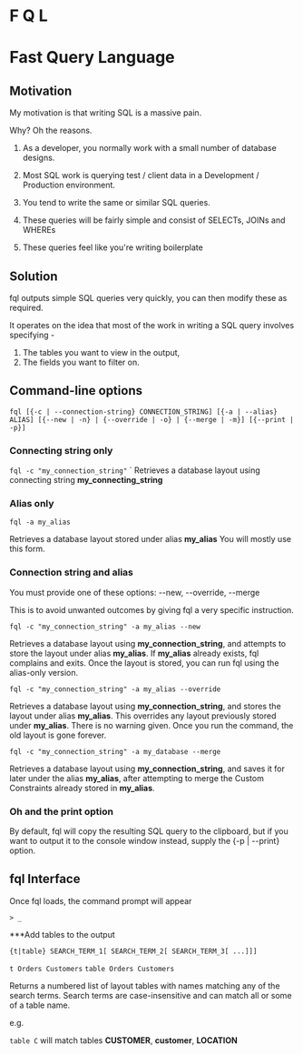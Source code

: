 # F         Q           L
# Fast      Query       Language

## Motivation

My motivation is that writing SQL is a massive pain.

Why? Oh the reasons.

1. As a developer, you normally work with a small number of database designs.

2. Most SQL work is querying test / client data in a Development / Production environment.

3. You tend to write the same or similar SQL queries.

4. These queries will be fairly simple and consist of SELECTs, JOINs and WHEREs

5. These queries feel like you're writing boilerplate

## Solution

fql outputs simple SQL queries very quickly, you can then modify these as required.

It operates on the idea that most of the work in writing a SQL query involves specifying -

1. The tables you want to view in the output,
2. The fields you want to filter on.

## Command-line options

`fql [{-c | --connection-string} CONNECTION_STRING] [{-a | --alias} ALIAS] [{--new | -n} | {--override | -o} | {--merge | -m}] [{--print | -p}]`

### Connecting string only

`fql -c "my_connection_string"`
`
Retrieves a database layout using connecting string **my_connecting_string**

### Alias only

`fql -a my_alias`

Retrieves a database layout stored under alias **my_alias**
You will mostly use this form. 

### Connection string and alias

You must provide one of these options: --new, --override, --merge

This is to avoid unwanted outcomes by giving fql a very specific instruction.

`fql -c "my_connection_string" -a my_alias --new`

Retrieves a database layout using **my_connection_string**, and attempts to store the layout under alias **my_alias**.
If **my_alias** already exists, fql complains and exits.
Once the layout is stored, you can run fql using the alias-only version.

`fql -c "my_connection_string" -a my_alias --override`

Retrieves a database layout using **my_connection_string**, and stores the layout under alias **my_alias**.
This overrides any layout previously stored under **my_alias**.
There is no warning given. Once you run the command, the old layout is gone forever.

`fql -c "my_connection_string" -a my_database --merge`

Retrieves a database layout using **my_connection_string**, and saves it for later under the alias **my_alias**,
after attempting to merge the Custom Constraints already stored in **my_alias**.

### Oh and the print option

By default, fql will copy the resulting SQL query to the clipboard, but if you want to output it to the console window instead,
supply the {-p | --print} option.

## fql Interface

Once fql loads, the command prompt will appear

`> _`

***Add tables to the output

`{t|table} SEARCH_TERM_1[ SEARCH_TERM_2[ SEARCH_TERM_3[ ...]]]`

`t Orders Customers`
`table Orders Customers`

Returns a numbered list of layout tables with names matching any of the search terms.
Search terms are case-insensitive and can match all or some of a table name.  

e.g.

`table C` will match tables **CUSTOMER**, **customer**, **LOCATION**

